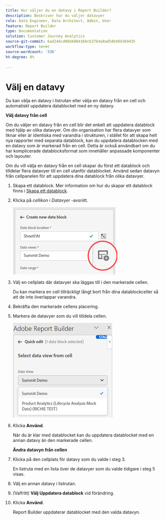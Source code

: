```yaml
---
title: Hur väljer du en datavy i Report Builder?
description: Beskriver hur du väljer datavyer
role: Data Engineer, Data Architect, Admin, User
feature: Report Builder
type: Documentation
solution: Customer Journey Analytics
source-git-commit: 6ad244cd08d4984168cb37b4a9ad5db4943b9435
workflow-type: tm+mt
source-wordcount: '336'
ht-degree: 0%

---
```



# Välj en datavy

Du kan välja en datavy i listrutan eller välja en datavy från en cell och automatiskt uppdatera datablocket med en ny datavy.

**Välj datavy från cell**

Om du väljer en datavy från en cell blir det enkelt att uppdatera datablock med hjälp av olika datavyer. Om din organisation har flera datavyer som liknar eller är identiska med varandra i strukturen, i stället för att skapa helt nya rapporter med separata datablock, kan du uppdatera datablocken med en datavy som är markerad från en cell. Detta är också användbart om du har komplicerade datablocksformat som innehåller anpassade komponenter och layouter.

Om du vill välja en datavy från en cell skapar du först ett datablock och tilldelar flera datavyer till en cell utanför datablocket. Använd sedan datavyn från cellpanelen för att uppdatera dina datablock från olika datavyer.

1. Skapa ett datablock.
Mer information om hur du skapar ett datablock finns i [Skapa ett datablock](/help/report-builder/create-a-data-block.md).

1. Klicka på *cellikon* i *Datavyer* -avsnitt.

   ![Cellikon](/help/report-builder/assets/cell-icon.png)

1. Välj en cellplats där datavyer ska läggas till i den markerade cellen.

   Du kan markera en cell tillräckligt långt bort från dina datablockceller så att de inte överlappar varandra.

1. Bekräfta den markerade cellens placering.

1. Markera de datavyer som du vill tilldela cellen.

   ![Cellikon](/help/report-builder/assets/select-data-view.png)

1. Klicka **Använd**.

   När du är klar med datablocket kan du uppdatera datablocket med en annan datavy än den markerade cellen.

   **Ändra datavyn från cellen**

1. Klicka på den cellplats för datavy som du valde i steg 3.

   En listruta med en lista över de datavyer som du valde tidigare i steg 5 visas.

1. Välj en annan datavy i listrutan.

1. (Valfritt) **Välj Uppdatera datablock** vid förändring.

1. Klicka **Använd**.

   Report Builder uppdaterar datablocket med den valda datavyn.
